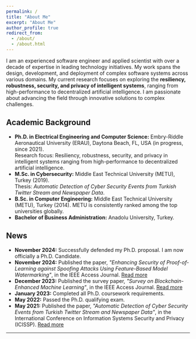 ```yaml
---
permalink: /
title: "About Me"
excerpt: "About Me"
author_profile: true
redirect_from: 
  - /about/
  - /about.html
---
```


I am an experienced software engineer and applied scientist with over a decade of expertise in leading technology initiatives. My work spans the design, development, and deployment of complex software systems across various domains. My current research focuses on exploring the **resiliency, robustness, security, and privacy of intelligent systems**, ranging from high-performance to decentralized artificial intelligence. I am passionate about advancing the field through innovative solutions to complex challenges.

## Academic Background

- **Ph.D. in Electrical Engineering and Computer Science:** Embry-Riddle Aeronautical University (ERAU), Daytona Beach, FL, USA (in progress, since 2021).  
  Research focus: Resiliency, robustness, security, and privacy in intelligent systems ranging from high-performance to decentralized artificial intelligence.
- **M.Sc. in Cybersecurity:** Middle East Technical University (METU), Turkey (2019).  
  Thesis: *Automatic Detection of Cyber Security Events from Turkish Twitter Stream and Newspaper Data*.  
- **B.Sc. in Computer Engineering:** Middle East Technical University (METU), Turkey (2014).
  METU is consistently ranked among the top universities globally. 
- **Bachelor of Business Administration:** Anadolu University, Turkey.

## News

- **November 2024:** Successfully defended my Ph.D. proposal. I am now officially a Ph.D. Candidate.  
- **November 2024:** Published the paper, *"Enhancing Security of Proof-of-Learning against Spoofing Attacks Using Feature-Based Model Watermarking"*, in the IEEE Access Journal. [Read more](https://ieeexplore.ieee.org/abstract/document/10741282)  
- **December 2023:** Published the survey paper, *"Survey on Blockchain-Enhanced Machine Learning"*, in the IEEE Access Journal. [Read more](https://ieeexplore.ieee.org/abstract/document/10366252)  
- **January 2023:** Completed all Ph.D. coursework requirements.  
- **May 2022:** Passed the Ph.D. qualifying exam.  
- **May 2021:** Published the paper, *"Automatic Detection of Cyber Security Events from Turkish Twitter Stream and Newspaper Data"*, in the International Conference on Information Systems Security and Privacy (ICISSP). [Read more](https://www.scitepress.org/PublishedPapers/2021/102016/102016.pdf)  

---
